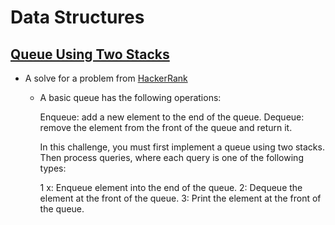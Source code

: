 # Data Structures
## [Queue Using Two Stacks](https://github.com/nurdinler/DataStructures/blob/main/QueueUsingTwoStacks.c)
* A solve for a problem from [HackerRank](https://www.hackerrank.com/challenges/queue-using-two-stacks/problem?isFullScreen=true)
  
  * A basic queue has the following operations:

    Enqueue: add a new element to the end of the queue.
    Dequeue: remove the element from the front of the queue and return it.

    In this challenge, you must first implement a queue using two stacks. Then process queries, where each query is one of the following types:

    1 x: Enqueue element into the end of the queue.
    2: Dequeue the element at the front of the queue.
    3: Print the element at the front of the queue.
